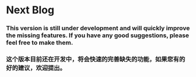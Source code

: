 # Next Blog

### This version is still under development and will quickly improve the missing features. If you have any good suggestions, please feel free to make them.

### 这个版本目前还在开发中，将会快速的完善缺失的功能，如果您有的好的建议，欢迎提出。
